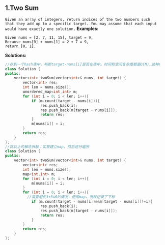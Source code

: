 ## 1.Two Sum
`Given an array of integers, return indices of the two numbers such that they add up to a specific target.
You may assume that each input would have exactly one solution.`
**Examples:**
```
Given nums = [2, 7, 11, 15], target = 9,
Because nums[0] + nums[1] = 2 + 7 = 9,
return [0, 1].
```
**Solutions:**
```c++
//存到一个hash表中，判断target-nums[i]是否在表中。时间和空间复杂度都是O(N),这种解决思路和同python中的字典
class Solution {
public:
    vector<int> twoSum(vector<int>& nums, int target) {
        vector<int> res;
        int len = nums.size();
        unordered_map<int,int> m;
        for (int i = 0; i < len; i++){
            if (m.count(target - nums[i])){
                res.push_back(i);
                res.push_back(m[target - nums[i]]);
                return res;
            }
            m[nums[i]] = i;
        }
        return res;
    }
};
//将以上的解法拆解：实现建立map，然后进行遍历
class Solution {
public:
    vector<int> twoSum(vector<int>& nums, int target) {
        vector<int> res;
        int len = nums.size();
        map<int,int> m;
        for (int i = 0; i < len; i++){
            m[nums[i]] = i;
        }
        for (int i = 0; i < len; i++){
          //需要避免3+3=6的情况，使用map，很好记录了下标
            if (m.count(target - nums[i])&&m[target - nums[i]]!=i){
                res.push_back(i);
                res.push_back(m[target - nums[i]]);
                return res;
            }
        }
        return res;
    }
};

```
